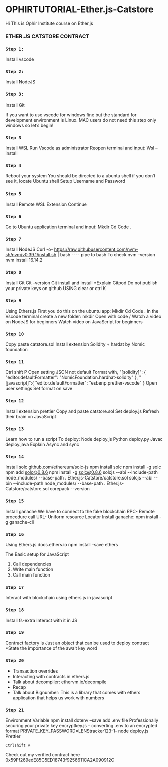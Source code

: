 # OPHIRTUTORIAL-Ether.js-Catstore

Hi This is Ophir Institute course on Ether.js

### ETHER.JS CATSTORE CONTRACT

### `Step 1:`

Install vscode

### `Step 2:`

Install NodeJS

### `Step 3:`

Install Git

If you want to use vscode for windows fine but the standard for development environment is Linux.
MAC users do not need this step only windows so let’s begin!

### `Step 3`

Install WSL
Run Vscode as administrator
Reopen terminal and input:
Wsl –install

### `Step 4`

Reboot your system
You should be directed to a ubuntu shell if you don’t see it, locate Ubuntu shell
Setup Username and Password

### `Step 5`

Install Remote WSL Extension
Continue

### `Step 6`

Go to Ubuntu application terminal and input:
Mkdir <File name>
Cd <file name>
Code .

### `Step 7`

Install NodeJS
Curl -o- https://raw.githubusercontent.com/nvm-sh/nvm/v0.39.1/install.sh | bash ---- pipe to bash
To check nvm –version
nvm install 16.14.2

### `Step 8`

Install Git
Git –version
Git install and install
\*Explain Gitpod
Do not publish your private keys on github
USING clear or ctrl K

### `Step 9`

Using Ethers.js
First you do this on the ubuntu app:
Mkdir <folder name>
Cd <folder name>
Code .
In the Vscode terminal create a new folder: mkdir <folder name>
Open with code <folder name>/
Watch a video on NodeJS for beginners
Watch video on JavaScript for beginners

### `Step 10`

Copy paste catstore.sol
Install extension
Solidity + hardat by
Nomic foundation

### `Step 11`

Ctrl shift P
Open setting JSON not default
Format with,
"[solidity]": {
"editor.defaultFormatter": "NomicFoundation.hardhat-solidity"
},
"[javascript]":{
"editor.defaultFormatter": "esbenp.prettier-vscode"
}
Open user settings
Set format on save

### `Step 12`

Install extension prettier
Copy and paste catstore.sol
Set deploy.js
Refresh their brain on JavaScript

### `Step 13`

Learn how to run a script
To deploy:
Node deploy.js
Python deploy.py
Javac deploy.java
Explain Async and sync

### `Step 14`

Install solc
github.com/ethereum/solc-js
npm install solc
npm install -g solc
npm add solc@0.8.6
npm install -g solc@0.8.6
solcjs --abi --include-path node_modules/ --base-path . Ether.js-Catstore/catstore.sol
solcjs --abi --bin --include-path node_modules/ --base-path . Ether.js-Catstore/catstore.sol
corepack --version

### `Step 15`

Install ganache
We have to connect to the fake blockchain
RPC- Remote procedure call
URL- Uniform resource Locator
Install ganache:
npm install -g ganache-cli

### `Step 16`

Using Ethers.js
docs.ethers.io
npm install –save ethers

The Basic setup for JavaScript

1. Call dependencies
2. Write main function
3. Call main function

### `Step 17`

Interact with blockchain using ethers.js in javascript

### `Step 18`

Install fs-extra
Interact with it in JS

### `Step 19`

Contract factory is Just an object that can be used to deploy contract
\*State the importance of the await key word

### `Step 20`

- Transaction overrides
- Interacting with contracts in ethers.js
- Talk about decompiler: ethervm.io/decompile
- Recap
- Talk about Bignumber: This is a library that comes with ethers application that helps us work with numbers

### `Step 21`

Environment Variable
npm install dotenv –save
add .env file
Professionally securing your private key
encryptkey.js – converting .env to an encrypted format
PRIVATE_KEY_PASSWORD=LENStracker123-1- node deploy.js
Prettier

`Ctrlshift v`

Check out my verified contract here
0x59Ff269edE85C5ED18743f9256611CA2A090912C
